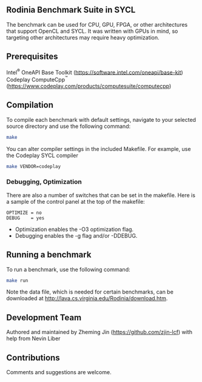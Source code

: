 ##  Rodinia Benchmark Suite in SYCL

The benchmark can be used for CPU, GPU, FPGA, or other architectures that support OpenCL and SYCL. It was written with GPUs in mind, so targeting other architectures may require heavy optimization.

##  Prerequisites

Intel<sup>®</sup> OneAPI Base Toolkit (https://software.intel.com/oneapi/base-kit)  
Codeplay ComputeCpp<sup>™</sup> (https://www.codeplay.com/products/computesuite/computecpp) 


## Compilation

To compile each benchmark with default settings, navigate to your selected source directory and use the following command:

```bash
make
```

 You can alter compiler settings in the included Makefile. For example, use the Codeplay SYCL compiler
```bash
make VENDOR=codeplay
```

### Debugging, Optimization 

There are also a number of switches that can be set in the makefile. Here is a sample of the control panel at the top of the makefile:

```make
OPTIMIZE = no
DEBUG    = yes
```
- Optimization enables the -O3 optimization flag.
- Debugging enables the -g flag and/or -DDEBUG.

## Running a benchmark

To run a benchmark, use the following command:
```bash
make run
```

Note the data file, which is needed for certain benchmarks, can be downloaded at http://lava.cs.virginia.edu/Rodinia/download.htm.

## Development Team
Authored and maintained by Zheming Jin (https://github.com/zjin-lcf) with help from Nevin Liber

## Contributions
Comments and suggestions are welcome. 
